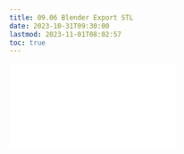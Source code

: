 ```yaml
---
title: 09.06 Blender Export STL
date: 2023-10-31T09:30:00
lastmod: 2023-11-01T08:02:57
toc: true
---
```


![Link to included file content](../../../../digital-fabrication/3d-printing/export-stl-blender.md)
